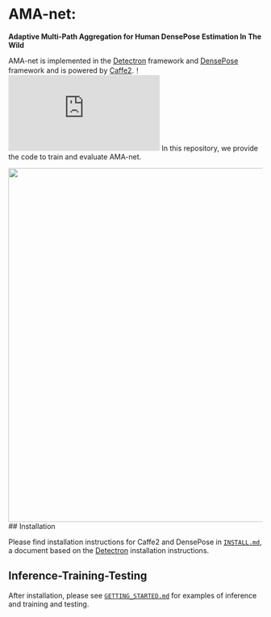 # AMA-net: 
**Adaptive Multi-Path Aggregation for Human DensePose Estimation In The Wild**

AMA-net is implemented in the [Detectron](https://github.com/facebookresearch/Detectron) framework and [DensePose](https://github.com/facebookresearch/Densepose) framework and is powered by [Caffe2](https://github.com/caffe2/caffe2).！
![Intro.pdf](https://github.com/nobody-g/AMA-net/tree/master/logfile/Mutli-head.pdf)
In this repository, we provide the code to train and evaluate AMA-net. 
<div align="center">
  <img src="https://github.com/nobody-g/AMA-net/tree/master/logfile/Mutli-head.pdf" width="700px" />
</div>
## Installation

Please find installation instructions for Caffe2 and DensePose in [`INSTALL.md`](INSTALL.md), a document based on the [Detectron](https://github.com/facebookresearch/Detectron) installation instructions.

## Inference-Training-Testing

After installation, please see [`GETTING_STARTED.md`](GETTING_STARTED.md)  for examples of inference and training and testing.








